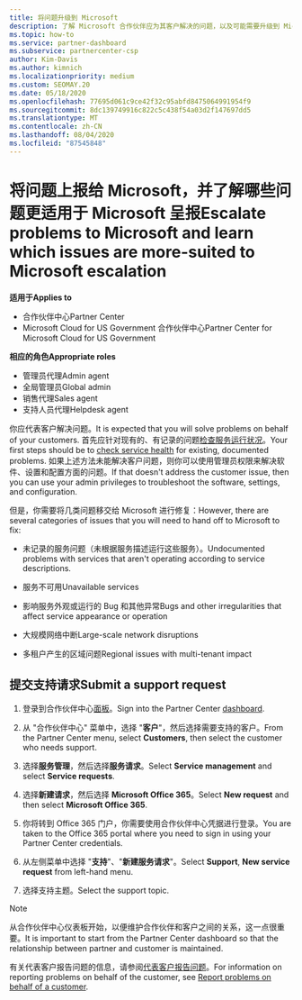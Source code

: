 ```yaml
---
title: 将问题升级到 Microsoft
description: 了解 Microsoft 合作伙伴应为其客户解决的问题，以及可能需要升级到 Microsoft 的问题。
ms.topic: how-to
ms.service: partner-dashboard
ms.subservice: partnercenter-csp
author: Kim-Davis
ms.author: kimnich
ms.localizationpriority: medium
ms.custom: SEOMAY.20
ms.date: 05/18/2020
ms.openlocfilehash: 77695d061c9ce42f32c95abfd8475064991954f9
ms.sourcegitcommit: 8dc139749916c822c5c438f54a03d2f147697dd5
ms.translationtype: MT
ms.contentlocale: zh-CN
ms.lasthandoff: 08/04/2020
ms.locfileid: "87545848"
---
```

# <a name="escalate-problems-to-microsoft-and-learn-which-issues-are-more-suited-to-microsoft-escalation"></a><span data-ttu-id="1c26a-103">将问题上报给 Microsoft，并了解哪些问题更适用于 Microsoft 呈报</span><span class="sxs-lookup"><span data-stu-id="1c26a-103">Escalate problems to Microsoft and learn which issues are more-suited to Microsoft escalation</span></span>  

<span data-ttu-id="1c26a-104">**适用于**</span><span class="sxs-lookup"><span data-stu-id="1c26a-104">**Applies to**</span></span>

- <span data-ttu-id="1c26a-105">合作伙伴中心</span><span class="sxs-lookup"><span data-stu-id="1c26a-105">Partner Center</span></span>
- <span data-ttu-id="1c26a-106">Microsoft Cloud for US Government 合作伙伴中心</span><span class="sxs-lookup"><span data-stu-id="1c26a-106">Partner Center for Microsoft Cloud for US Government</span></span>

<span data-ttu-id="1c26a-107">**相应的角色**</span><span class="sxs-lookup"><span data-stu-id="1c26a-107">**Appropriate roles**</span></span>

- <span data-ttu-id="1c26a-108">管理员代理</span><span class="sxs-lookup"><span data-stu-id="1c26a-108">Admin agent</span></span>
- <span data-ttu-id="1c26a-109">全局管理员</span><span class="sxs-lookup"><span data-stu-id="1c26a-109">Global admin</span></span>
- <span data-ttu-id="1c26a-110">销售代理</span><span class="sxs-lookup"><span data-stu-id="1c26a-110">Sales agent</span></span>
- <span data-ttu-id="1c26a-111">支持人员代理</span><span class="sxs-lookup"><span data-stu-id="1c26a-111">Helpdesk agent</span></span>

<span data-ttu-id="1c26a-112">你应代表客户解决问题。</span><span class="sxs-lookup"><span data-stu-id="1c26a-112">It is expected that you will solve problems on behalf of your customers.</span></span> <span data-ttu-id="1c26a-113">首先应针对现有的、有记录的问题[检查服务运行状况](check-service-health.md)。</span><span class="sxs-lookup"><span data-stu-id="1c26a-113">Your first steps should be to [check service health](check-service-health.md) for existing, documented problems.</span></span> <span data-ttu-id="1c26a-114">如果上述方法未能解决客户问题，则你可以使用管理员权限来解决软件、设置和配置方面的问题。</span><span class="sxs-lookup"><span data-stu-id="1c26a-114">If that doesn't address the customer issue, then you can use your admin privileges to troubleshoot the software, settings, and configuration.</span></span>

<span data-ttu-id="1c26a-115">但是，你需要将几类问题移交给 Microsoft 进行修复：</span><span class="sxs-lookup"><span data-stu-id="1c26a-115">However, there are several categories of issues that you will need to hand off to Microsoft to fix:</span></span>

- <span data-ttu-id="1c26a-116">未记录的服务问题（未根据服务描述运行这些服务）。</span><span class="sxs-lookup"><span data-stu-id="1c26a-116">Undocumented problems with services that aren't operating according to service descriptions.</span></span>

- <span data-ttu-id="1c26a-117">服务不可用</span><span class="sxs-lookup"><span data-stu-id="1c26a-117">Unavailable services</span></span>

- <span data-ttu-id="1c26a-118">影响服务外观或运行的 Bug 和其他异常</span><span class="sxs-lookup"><span data-stu-id="1c26a-118">Bugs and other irregularities that affect service appearance or operation</span></span>

- <span data-ttu-id="1c26a-119">大规模网络中断</span><span class="sxs-lookup"><span data-stu-id="1c26a-119">Large-scale network disruptions</span></span>

- <span data-ttu-id="1c26a-120">多租户产生的区域问题</span><span class="sxs-lookup"><span data-stu-id="1c26a-120">Regional issues with multi-tenant impact</span></span>

## <a name="submit-a-support-request"></a><span data-ttu-id="1c26a-121">提交支持请求</span><span class="sxs-lookup"><span data-stu-id="1c26a-121">Submit a support request</span></span>

1. <span data-ttu-id="1c26a-122">登录到合作伙伴中心[面板](https://partner.microsoft.com/dashboard)。</span><span class="sxs-lookup"><span data-stu-id="1c26a-122">Sign into the Partner Center [dashboard](https://partner.microsoft.com/dashboard).</span></span>

2. <span data-ttu-id="1c26a-123">从 "合作伙伴中心" 菜单中，选择 "**客户**"，然后选择需要支持的客户。</span><span class="sxs-lookup"><span data-stu-id="1c26a-123">From the Partner Center menu, select **Customers**, then select the customer who needs support.</span></span>

3. <span data-ttu-id="1c26a-124">选择**服务管理**，然后选择**服务请求**。</span><span class="sxs-lookup"><span data-stu-id="1c26a-124">Select **Service management** and select **Service requests**.</span></span>

4. <span data-ttu-id="1c26a-125">选择**新建请求**，然后选择 **Microsoft Office 365**。</span><span class="sxs-lookup"><span data-stu-id="1c26a-125">Select **New request** and then select **Microsoft Office 365**.</span></span>

5. <span data-ttu-id="1c26a-126">你将转到 Office 365 门户，你需要使用合作伙伴中心凭据进行登录。</span><span class="sxs-lookup"><span data-stu-id="1c26a-126">You are taken to the Office 365 portal where you need to sign in using your Partner Center credentials.</span></span>

6. <span data-ttu-id="1c26a-127">从左侧菜单中选择 "**支持**"、"**新建服务请求**"。</span><span class="sxs-lookup"><span data-stu-id="1c26a-127">Select **Support**, **New service request** from left-hand menu.</span></span>

7. <span data-ttu-id="1c26a-128">选择支持主题。</span><span class="sxs-lookup"><span data-stu-id="1c26a-128">Select the support topic.</span></span>

>[!NOTE]
><span data-ttu-id="1c26a-129">从合作伙伴中心仪表板开始，以便维护合作伙伴和客户之间的关系，这一点很重要。</span><span class="sxs-lookup"><span data-stu-id="1c26a-129">It is important to start from the Partner Center dashboard so that the relationship between partner and customer is maintained.</span></span> 

<span data-ttu-id="1c26a-130">有关代表客户报告问题的信息，请参阅[代表客户报告问题](report-problems-on-behalf-of-a-customer.md)。</span><span class="sxs-lookup"><span data-stu-id="1c26a-130">For information on reporting problems on behalf of the customer, see [Report problems on behalf of a customer](report-problems-on-behalf-of-a-customer.md).</span></span>

